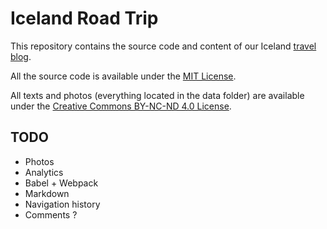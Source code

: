 # Iceland Road Trip

This repository contains the source code and content of our Iceland 
[travel blog](http://islande.nokto.net).

All the source code is available under the 
[MIT License](https://opensource.org/licenses/MIT).

All texts and photos (everything located in the data folder) are available under 
the [Creative Commons BY-NC-ND 4.0 License](https://creativecommons.org/licenses/by-nc-nd/4.0/).


## TODO

* Photos
* Analytics
* Babel + Webpack
* Markdown
* Navigation history
* Comments ?
